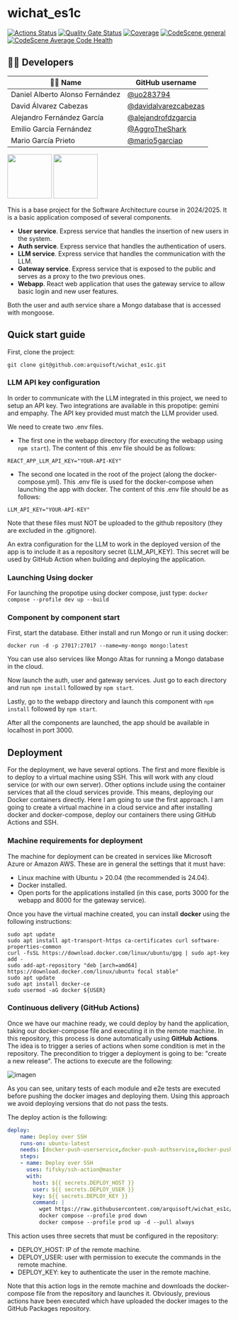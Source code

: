 # wichat_es1c
 
 [![Actions Status](https://github.com/arquisoft/wichat_es1c/workflows/CI%20for%20wichat_es1c/badge.svg)](https://github.com/arquisoft/wichat_es1c/actions)
 [![Quality Gate Status](https://sonarcloud.io/api/project_badges/measure?project=Arquisoft_wichat_es1c&metric=alert_status)](https://sonarcloud.io/summary/new_code?id=Arquisoft_wichat_es1c)
 [![Coverage](https://sonarcloud.io/api/project_badges/measure?project=Arquisoft_wichat_es1c&metric=coverage)](https://sonarcloud.io/summary/new_code?id=Arquisoft_wichat_es1c)
 [![CodeScene general](https://codescene.io/images/analyzed-by-codescene-badge.svg)](https://codescene.io/projects/65367)
[![CodeScene Average Code Health](https://codescene.io/projects/65367/status-badges/average-code-health)](https://codescene.io/projects/65367)

 ## 👨‍💻 Developers
 
 | 🧑‍💼 Name           | GitHub username |
 |-----------------|------------------|
 | Daniel Alberto Alonso Fernández    | [@uo283794](https://github.com/uo283794)|
 | David Álvarez Cabezas    | [@davidalvarezcabezas](https://github.com/davidalvarezcabezas)|
 | Alejandro Fernández García    | [@alejandrofdzgarcia](https://github.com/alejandrofdzgarcia)|
 | Emilio García Fernández    | [@AggroTheShark](https://github.com/AggroTheShark)|
 | Mario García Prieto    | [@mario5garciap](https://github.com/mario5garciap)|
 
 <p float="left">
 <img src="https://blog.wildix.com/wp-content/uploads/2020/06/react-logo.jpg" height="100">
 <img src="https://miro.medium.com/max/365/1*Jr3NFSKTfQWRUyjblBSKeg.png" height="100">
 </p>
 
 This is a base project for the Software Architecture course in 2024/2025. It is a basic application composed of several components.
 
 - **User service**. Express service that handles the insertion of new users in the system.
 - **Auth service**. Express service that handles the authentication of users.
 - **LLM service**. Express service that handles the communication with the LLM.
 - **Gateway service**. Express service that is exposed to the public and serves as a proxy to the two previous ones.
 - **Webapp**. React web application that uses the gateway service to allow basic login and new user features.
 
 Both the user and auth service share a Mongo database that is accessed with mongoose.
 
 ## Quick start guide
 
 First, clone the project:
 
 ```git clone git@github.com:arquisoft/wichat_es1c.git```
 
 ### LLM API key configuration
 
 In order to communicate with the LLM integrated in this project, we need to setup an API key. Two integrations are available in this propotipe: gemini and empaphy. The API key provided must match the LLM provider used.
 
 We need to create two .env files. 
 - The first one in the webapp directory (for executing the webapp using ```npm start```). The content of this .env file should be as follows:
 ```
 REACT_APP_LLM_API_KEY="YOUR-API-KEY"
 ```
 - The second one located in the root of the project (along the docker-compose.yml). This .env file is used for the docker-compose when launching the app with docker. The content of this .env file should be as follows:
 ```
 LLM_API_KEY="YOUR-API-KEY"
 ```
 
 Note that these files must NOT be uploaded to the github repository (they are excluded in the .gitignore).
 
 An extra configuration for the LLM to work in the deployed version of the app is to include it as a repository secret (LLM_API_KEY). This secret will be used by GitHub Action when building and deploying the application.
 
 
 ### Launching Using docker
 For launching the propotipe using docker compose, just type:
 ```docker compose --profile dev up --build```
 
 ### Component by component start
 First, start the database. Either install and run Mongo or run it using docker:
 
 ```docker run -d -p 27017:27017 --name=my-mongo mongo:latest```
 
 You can use also services like Mongo Altas for running a Mongo database in the cloud.
 
 Now launch the auth, user and gateway services. Just go to each directory and run `npm install` followed by `npm start`.
 
 Lastly, go to the webapp directory and launch this component with `npm install` followed by `npm start`.
 
 After all the components are launched, the app should be available in localhost in port 3000.
 
 ## Deployment
 For the deployment, we have several options. The first and more flexible is to deploy to a virtual machine using SSH. This will work with any cloud service (or with our own server). Other options include using the container services that all the cloud services provide. This means, deploying our Docker containers directly. Here I am going to use the first approach. I am going to create a virtual machine in a cloud service and after installing docker and docker-compose, deploy our containers there using GitHub Actions and SSH.
 
 ### Machine requirements for deployment
 The machine for deployment can be created in services like Microsoft Azure or Amazon AWS. These are in general the settings that it must have:
 
 - Linux machine with Ubuntu > 20.04 (the recommended is 24.04).
 - Docker installed.
 - Open ports for the applications installed (in this case, ports 3000 for the webapp and 8000 for the gateway service).
 
 Once you have the virtual machine created, you can install **docker** using the following instructions:
 
 ```ssh
 sudo apt update
 sudo apt install apt-transport-https ca-certificates curl software-properties-common
 curl -fsSL https://download.docker.com/linux/ubuntu/gpg | sudo apt-key add -
 sudo add-apt-repository "deb [arch=amd64] https://download.docker.com/linux/ubuntu focal stable"
 sudo apt update
 sudo apt install docker-ce
 sudo usermod -aG docker ${USER}
 ```
 
 ### Continuous delivery (GitHub Actions)
 Once we have our machine ready, we could deploy by hand the application, taking our docker-compose file and executing it in the remote machine. In this repository, this process is done automatically using **GitHub Actions**. The idea is to trigger a series of actions when some condition is met in the repository. The precondition to trigger a deployment is going to be: "create a new release". The actions to execute are the following:
 
 ![imagen](https://github.com/user-attachments/assets/7ead6571-0f11-4070-8fe8-1bbc2e327ad2)
 
 
 As you can see, unitary tests of each module and e2e tests are executed before pushing the docker images and deploying them. Using this approach we avoid deploying versions that do not pass the tests.
 
 The deploy action is the following:
 
 ```yml
 deploy:
     name: Deploy over SSH
     runs-on: ubuntu-latest
     needs: [docker-push-userservice,docker-push-authservice,docker-push-llmservice,docker-push-gatewayservice,docker-push-webapp]
     steps:
     - name: Deploy over SSH
       uses: fifsky/ssh-action@master
       with:
         host: ${{ secrets.DEPLOY_HOST }}
         user: ${{ secrets.DEPLOY_USER }}
         key: ${{ secrets.DEPLOY_KEY }}
         command: |
           wget https://raw.githubusercontent.com/arquisoft/wichat_es1c/master/docker-compose.yml -O docker-compose.yml
           docker compose --profile prod down
           docker compose --profile prod up -d --pull always
 ```
 
 This action uses three secrets that must be configured in the repository:
 - DEPLOY_HOST: IP of the remote machine.
 - DEPLOY_USER: user with permission to execute the commands in the remote machine.
 - DEPLOY_KEY: key to authenticate the user in the remote machine.
 
 Note that this action logs in the remote machine and downloads the docker-compose file from the repository and launches it. Obviously, previous actions have been executed which have uploaded the docker images to the GitHub Packages repository.
 
